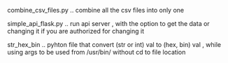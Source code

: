 combine_csv_files.py .. combine all the csv files into only one

simple_api_flask.py ..  run api server , with the option to get the data or changing it if you are authorized for changing it

str_hex_bin .. pyhton file that convert (str or int) val to (hex, bin) val , while using args to be used from /usr/bin/ without cd to file location 
